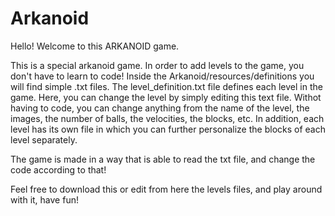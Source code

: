 # Arkanoid

Hello! Welcome to this ARKANOID game.

This is a special arkanoid game. 
In order to add levels to the game, you don't have to learn to code! Inside the Arkanoid/resources/definitions you will find simple .txt files. The level_definition.txt file defines each level in the game. Here, you can change the level by simply editing this text file. Withot having to code, you can change anything from the name of the level, the images, the number of balls, the velocities, the blocks, etc. In addition, each level has its own file in which you can further personalize the blocks of each level separately. 

The game is made in a way that is able to read the txt file, and change the code according to that! 

Feel free to download this or edit from here the levels files, and play around with it, have fun! 
